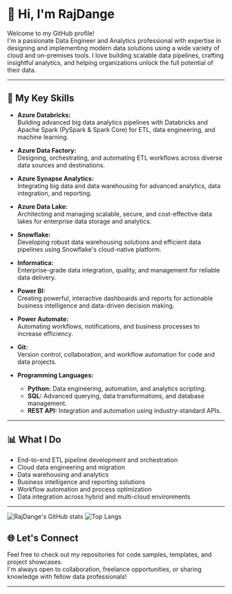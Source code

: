# 👋 Hi, I'm RajDange

Welcome to my GitHub profile!  
I'm a passionate Data Engineer and Analytics professional with expertise in designing and implementing modern data solutions using a wide variety of cloud and on-premises tools. I love building scalable data pipelines, crafting insightful analytics, and helping organizations unlock the full potential of their data.

---

## 🚀 My Key Skills

- **Azure Databricks:**  
  Building advanced big data analytics pipelines with Databricks and Apache Spark (PySpark & Spark Core) for ETL, data engineering, and machine learning.

- **Azure Data Factory:**  
  Designing, orchestrating, and automating ETL workflows across diverse data sources and destinations.

- **Azure Synapse Analytics:**  
  Integrating big data and data warehousing for advanced analytics, data integration, and reporting.

- **Azure Data Lake:**  
  Architecting and managing scalable, secure, and cost-effective data lakes for enterprise data storage and analytics.

- **Snowflake:**  
  Developing robust data warehousing solutions and efficient data pipelines using Snowflake's cloud-native platform.

- **Informatica:**  
  Enterprise-grade data integration, quality, and management for reliable data delivery.

- **Power BI:**  
  Creating powerful, interactive dashboards and reports for actionable business intelligence and data-driven decision making.

- **Power Automate:**  
  Automating workflows, notifications, and business processes to increase efficiency.

- **Git:**  
  Version control, collaboration, and workflow automation for code and data projects.

- **Programming Languages:**  
  - **Python:** Data engineering, automation, and analytics scripting.
  - **SQL:** Advanced querying, data transformations, and database management.
  - **REST API:** Integration and automation using industry-standard APIs.

---

## 📊 What I Do

- End-to-end ETL pipeline development and orchestration
- Cloud data engineering and migration
- Data warehousing and analytics
- Business intelligence and reporting solutions
- Workflow automation and process optimization
- Data integration across hybrid and multi-cloud environments

---

![RajDange's GitHub stats](https://github-readme-stats.vercel.app/api?username=RajDange&show_icons=true&theme=radical)
![Top Langs](https://github-readme-stats.vercel.app/api/top-langs/?username=RajDange&layout=compact&theme=radical)

## 🌐 Let's Connect

Feel free to check out my repositories for code samples, templates, and project showcases.  
I'm always open to collaboration, freelance opportunities, or sharing knowledge with fellow data professionals!

---

